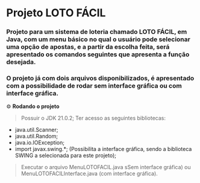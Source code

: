 # Projeto LOTO FÁCIL
### Projeto para um sistema de loteria chamado LOTO FÁCIL, em **Java**, com um menu básico no qual o usuário pode selecionar uma opção de apostas, e a partir da escolha feita, será apresentado os comandos seguintes que apresenta a função desejada.
### O projeto já com dois arquivos disponibilizados, é apresentado com a possibilidade de rodar **sem interface gráfica** ou **com interface gráfica**.

⚙️ **Rodando o projeto**
> Possuir o JDK 21.0.2;
> Ter acesso as seguintes bibliotecas:
  * java.util.Scanner;
  * java.util.Random;
  * java.io.IOException;
  * import javax.swing.*; (Possibilita a interface gráfica, sendo a biblioteca SWING a selecionada para este projeto);
> Executar o arquivo MenuLOTOFACIL.java sSem interface gráfica) ou MenuLOTOFACILInterface.java (com interface gráfica).



